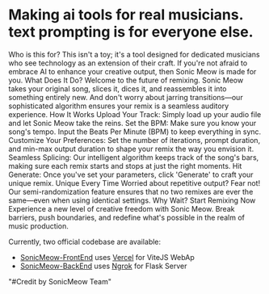 # Making ai tools for real musicians. text prompting is for everyone else.

Who is this for? This isn't a toy; it's a tool designed for dedicated musicians who see technology as an extension of their craft. If you're not afraid to embrace AI to enhance your creative output, then Sonic Meow is made for you. What Does It Do? Welcome to the future of remixing. Sonic Meow takes your original song, slices it, dices it, and reassembles it into something entirely new. And don't worry about jarring transitions—our sophisticated algorithm ensures your remix is a seamless auditory experience. How It Works Upload Your Track: Simply load up your audio file and let Sonic Meow take the reins. Set the BPM: Make sure you know your song's tempo. Input the Beats Per Minute (BPM) to keep everything in sync. Customize Your Preferences: Set the number of iterations, prompt duration, and min-max output duration to shape your remix the way you envision it. Seamless Splicing: Our intelligent algorithm keeps track of the song's bars, making sure each remix starts and stops at just the right moments. Hit Generate: Once you've set your parameters, click 'Generate' to craft your unique remix. Unique Every Time Worried about repetitive output? Fear not! Our semi-randomization feature ensures that no two remixes are ever the same—even when using identical settings. Why Wait? Start Remixing Now Experience a new level of creative freedom with Sonic Meow. Break barriers, push boundaries, and redefine what's possible in the realm of music production.

Currently, two official codebase are available:

- [SonicMeow-FrontEnd](https://github.com/Lablab-Audio-Craft/SonicMeow-FrontEnd.git) uses [Vercel](https://gpt-audio-craft.vercel.app/) for ViteJS WebAp
- [SonicMeow-BackEnd](https://github.com/Lablab-Audio-Craft/SonicMeow-Backend.git) uses [Ngrok](https://be79-2600-4041-1f2-1500-c5d0-7-7395-63aa.ngrok-free.app/) for Flask Server

"#Credit by SonicMeow Team" 

